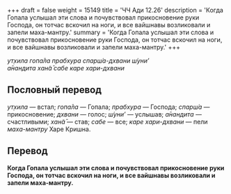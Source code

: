 +++
draft = false
weight = 15149
title = 'ЧЧ Ади 12.26'
description = 'Когда Гопала услышал эти слова и почувствовал прикосновение руки Господа, он тотчас вскочил на ноги, и все вайшнавы возликовали и запели маха-мантру.'
summary = 'Когда Гопала услышал эти слова и почувствовал прикосновение руки Господа, он тотчас вскочил на ноги, и все вайшнавы возликовали и запели маха-мантру.'
+++

_ут̣хила гопа̄ла прабхура спарш́а-дхвани ш́уни’  
а̄нандита хан̃а̄ сабе каре хари-дхвани_

## Пословный перевод

_ут̣хила_ — встал; _гопа̄ла_ — Гопала; _прабхура_ — Господа; _спарш́а_ — прикосновение; _дхвани_ — голос; _ш́уни’_ — услышав; _а̄нандита_ — счастливыми; _хан̃а̄_ — став; _сабе_ — все; _каре_ _хари_\-_дхвани_ — пели _маха-мантру_ Харе Кришна.

## Перевод

**Когда Гопала услышал эти слова и почувствовал прикосновение руки Господа, он тотчас вскочил на ноги, и все вайшнавы возликовали и запели маха-мантру.**
